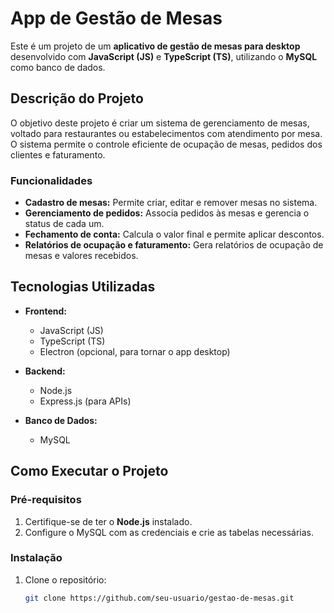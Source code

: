 # App de Gestão de Mesas

Este é um projeto de um **aplicativo de gestão de mesas para desktop** desenvolvido com **JavaScript (JS)** e **TypeScript (TS)**, utilizando o **MySQL** como banco de dados.

## Descrição do Projeto

O objetivo deste projeto é criar um sistema de gerenciamento de mesas, voltado para restaurantes ou estabelecimentos com atendimento por mesa. O sistema permite o controle eficiente de ocupação de mesas, pedidos dos clientes e faturamento.

### Funcionalidades

- **Cadastro de mesas:** Permite criar, editar e remover mesas no sistema.
- **Gerenciamento de pedidos:** Associa pedidos às mesas e gerencia o status de cada um.
- **Fechamento de conta:** Calcula o valor final e permite aplicar descontos.
- **Relatórios de ocupação e faturamento:** Gera relatórios de ocupação de mesas e valores recebidos.

## Tecnologias Utilizadas

- **Frontend:**
  - JavaScript (JS)
  - TypeScript (TS)
  - Electron (opcional, para tornar o app desktop)
  
- **Backend:**
  - Node.js
  - Express.js (para APIs)
  
- **Banco de Dados:**
  - MySQL
  
## Como Executar o Projeto

### Pré-requisitos

1. Certifique-se de ter o **Node.js** instalado.
2. Configure o MySQL com as credenciais e crie as tabelas necessárias.
   
### Instalação

1. Clone o repositório:
   ```bash
   git clone https://github.com/seu-usuario/gestao-de-mesas.git

